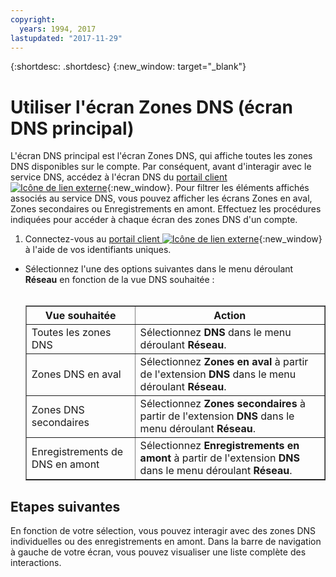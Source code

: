 ```yaml
---
copyright:
  years: 1994, 2017
lastupdated: "2017-11-29"
---
```


{:shortdesc: .shortdesc}
{:new_window: target="_blank"}

# Utiliser l'écran Zones DNS (écran DNS principal)

 L'écran DNS principal est l'écran Zones DNS, qui affiche toutes les zones DNS disponibles sur le compte. Par conséquent, avant d'interagir avec le service DNS, accédez à l'écran DNS du [portail client ![Icône de lien externe](../../icons/launch-glyph.svg "Icône de lien externe")](https://control.softlayer.com/){:new_window}. Pour filtrer les éléments affichés associés au service DNS, vous pouvez afficher les écrans Zones en aval, Zones secondaires ou Enregistrements en amont. Effectuez les procédures indiquées pour accéder à chaque écran des zones DNS d'un compte.

1. Connectez-vous au [portail client ![Icône de lien externe](../../icons/launch-glyph.svg "Icône de lien externe")](https://control.softlayer.com/){:new_window} à l'aide de vos identifiants uniques.
* Sélectionnez l'une des options suivantes dans le menu déroulant **Réseau** en fonction de la vue DNS souhaitée : <br/><br/><table border="1"><tbody><tr><th>Vue souhaitée </th><th>Action</th></tr><tr><td>Toutes les zones DNS </td><td>Sélectionnez <strong>DNS</strong> dans le menu déroulant <strong>Réseau</strong>.</td></tr><tr><td>Zones DNS en aval</td><td>Sélectionnez <strong>Zones en aval</strong> à partir de l'extension <strong>DNS</strong> dans le menu déroulant <strong>Réseau</strong>.</td></tr><tr><td>Zones DNS secondaires </td><td>Sélectionnez <strong>Zones secondaires</strong> à partir de l'extension <strong>DNS</strong> dans le menu déroulant <strong>Réseau</strong>.</td></tr><tr><td>Enregistrements de DNS en amont </td><td>Sélectionnez <strong>Enregistrements en amont</strong> à partir de l'extension <strong>DNS</strong> dans le menu déroulant <strong>Réseau</strong>.</td></tr></tbody></table>

## Etapes suivantes

En fonction de votre sélection, vous pouvez interagir avec des zones DNS individuelles ou des enregistrements en amont. Dans la barre de navigation à gauche de votre écran, vous pouvez visualiser une liste complète des interactions. 
